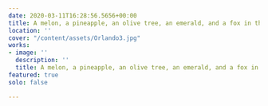 ```yaml
---
date: 2020-03-11T16:28:56.5656+00:00
title: A melon, a pineapple, an olive tree, an emerald, and a fox in the snow
location: ''
cover: "/content/assets/Orlando3.jpg"
works:
- image: ''
  description: ''
  title: A melon, a pineapple, an olive tree, an emerald, and a fox in the snow
featured: true
solo: false

---
```

